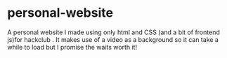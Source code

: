 # personal-website

A personal website I made using only html and CSS (and a bit of frontend js)for hackclub . It makes use of a video as a background so it can take a while to load but I promise the waits worth it!
